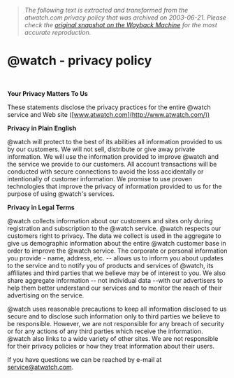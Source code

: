 > *The following text is extracted and transformed from the atwatch.com privacy policy that was archived on 2003-06-21. Please check the [original snapshot on the Wayback Machine](https://web.archive.org/web/20030621125339id_/http%3A//www.atwatch.com/privacypolicy.html) for the most accurate reproduction.*

# @watch - privacy policy

 

**Your Privacy Matters To Us**

These statements disclose the privacy practices for the entire @watch service and Web site ([www.atwatch.com](http://www.atwatch.com/)) 

**Privacy in Plain English**

@watch will protect to the best of its abilities all information provided to us by our customers. We will not sell, distribute or give away private information. We will use the information provided to improve @watch and the service we provide to our customers. All account transactions will be conducted with secure connections to avoid the loss accidentally or intentionally of customer information. We promise to use proven technologies that improve the privacy of information provided to us for the purpose of using @watch's services.

**Privacy in Legal Terms**

@watch collects information about our customers and sites only during registration and subscription to the @watch service. @watch respects our customers right to privacy. The data we collect is used in the aggregate to give us demographic information about the entire @watch customer base in order to improve the @watch service. The corporate or personal information you provide - name, address, etc. -- allows us to inform you about updates to the service and to notify you of products and services of @watch, its affiliates and third parties that we believe may be of interest to you. We also share aggregate information -- not individual data --with our advertisers to help them better understand our services and to monitor the reach of their advertising on the service. 

@watch uses reasonable precautions to keep all information disclosed to us secure and to disclose such information only to third parties we believe to be responsible. However, we are not responsible for any breach of security or for any actions of any third parties which receive the information. @watch also links to a wide variety of other sites. We are not responsible for their privacy policies or how they treat information about their users. 

If you have questions we can be reached by e-mail at [service@atwatch.com](mailto:support@atwatch.com). 
